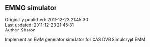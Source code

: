 ## EMMG simulator  
Originally published: 2011-12-23 21:45:30  
Last updated: 2011-12-23 21:45:31  
Author: Sharon   
  
Implement an EMM generator simulator for CAS DVB Simulcrypt EMM